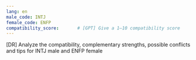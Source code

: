 ```yaml
---
lang: en
male_code: INTJ
female_code: ENFP
compatibility_score:       # [GPT] Give a 1–10 compatibility score
---
```


[DR] Analyze the compatibility, complementary strengths, possible conflicts and tips for INTJ male and ENFP female

